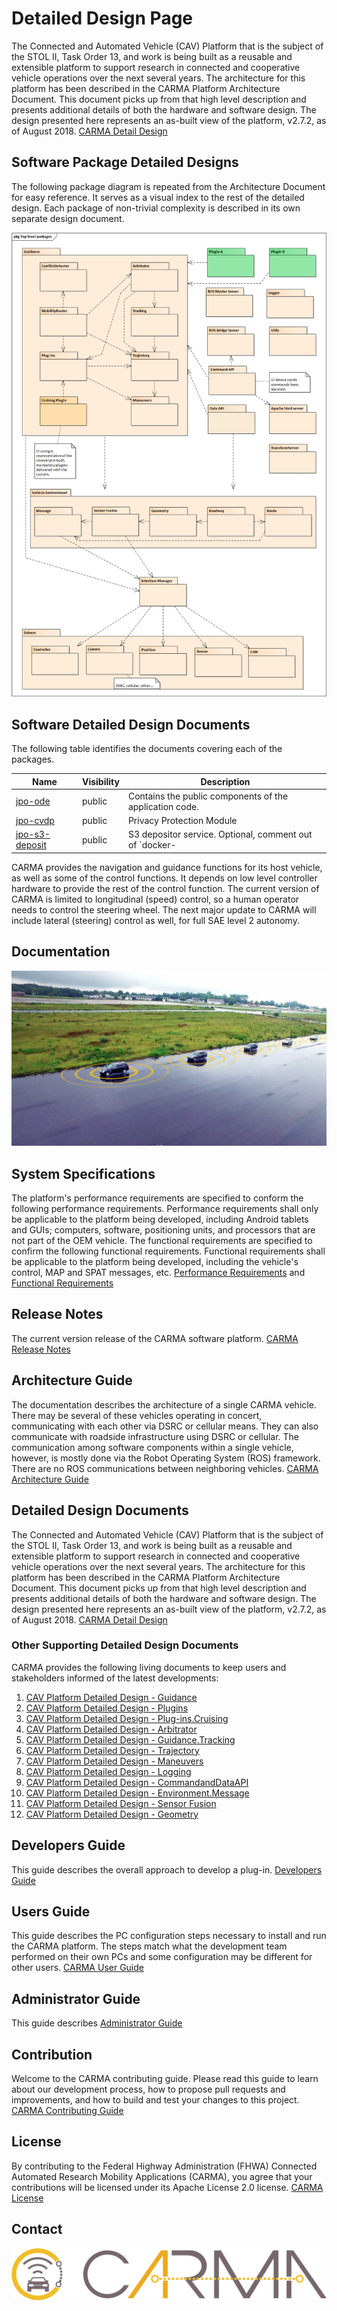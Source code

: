 # Detailed Design Page
The Connected and Automated Vehicle (CAV) Platform that is the subject of the STOL II, Task Order 13, and work is being built as a reusable and extensible platform to support research in connected and cooperative vehicle operations over the next several years. The architecture for this platform has been described in the CARMA Platform Architecture Document. This document picks up from that high level description and presents additional details of both the hardware and software design. The design presented here represents an as-built view of the platform, v2.7.2, as of August 2018. [CARMA Detail Design](https://usdot-carma.atlassian.net/wiki/spaces/CAR/pages/23330913/CARMA+Project+Documentation?preview=/23330913/29589570/CAV%20Platform%20Detailed%20Design.docx)

## Software Package Detailed Designs
The following package diagram is repeated from the Architecture Document for easy reference. It serves as a visual index to the rest of the detailed design. Each package of non-trivial complexity is described in its own separate design document.

![CARMA Arch](docs/image/Software_Designs.png)

## Software Detailed Design Documents
The following table identifies the documents covering each of the packages.  

|Name|Visibility|Description|
|----|----------|-----------|
|[jpo-ode](https://github.com/usdot-jpo-ode/jpo-ode)|public|Contains the public components of the application code.|
|[jpo-cvdp](https://github.com/usdot-jpo-ode/jpo-cvdp)|public|Privacy Protection Module|
|[jpo-s3-deposit](https://github.com/usdot-jpo-ode/jpo-s3-deposit)|public|S3 depositor service. Optional, comment out of `docker-|

CARMA provides the navigation and guidance functions for its host vehicle, as well as some of the control functions.  It depends on low level controller hardware to provide the rest of the control function.  The current version of CARMA is limited to longitudinal (speed) control, so a human operator needs to control the steering wheel.  The next major update to CARMA will include lateral (steering) control as well, for full SAE level 2 autonomy.

## Documentation

![CARMA Demo](docs/image/CARMA2_Platooning_from_Office.jpg)

## System Specifications
The platform's performance requirements are specified to conform the following performance requirements. Performance requirements shall only be applicable to the platform being developed, including Android tablets and GUIs; computers, software, positioning units, and processors that are not part of the OEM vehicle. The functional requirements are specified to confirm the following functional requirements.  Functional requirements shall be applicable to the platform being developed, including the vehicle's control, MAP and SPAT messages, etc.
[Performance Requirements](https://usdot-carma.atlassian.net/wiki/spaces/CAR/pages/11304971/CARMA2+Draft+Performance+Requirements) and 
[Functional Requirements](https://usdot-carma.atlassian.net/wiki/spaces/CAR/pages/7864327/CARMA2+Functional+Requirements)

## Release Notes
The current version release of the CARMA software platform. [CARMA Release Notes](<docs/Release_notes.md>)

## Architecture Guide
The documentation describes the architecture of a single CARMA vehicle.  There may be several of these vehicles operating in concert, communicating with each other via DSRC or cellular means.  They can also communicate with roadside infrastructure using DSRC or cellular.  The communication among software components within a single vehicle, however, is mostly done via the Robot Operating System (ROS) framework.  There are no ROS communications between neighboring vehicles. [CARMA Architecture Guide](https://usdot-carma.atlassian.net/wiki/spaces/CAR/pages/23330913/CARMA+Project+Documentation?preview=/23330913/29589549/CAMAR%20Platform%20Architecture.docx)

## Detailed Design Documents
The Connected and Automated Vehicle (CAV) Platform that is the subject of the STOL II, Task Order 13, and work is being built as a reusable and extensible platform to support research in connected and cooperative vehicle operations over the next several years. The architecture for this platform has been described in the CARMA Platform Architecture Document. This document picks up from that high level description and presents additional details of both the hardware and software design. The design presented here represents an as-built view of the platform, v2.7.2, as of August 2018. [CARMA Detail Design](https://usdot-carma.atlassian.net/wiki/spaces/CAR/pages/23330913/CARMA+Project+Documentation?preview=/23330913/29589570/CAV%20Platform%20Detailed%20Design.docx)

### Other Supporting Detailed Design Documents 
CARMA provides the following living documents to keep users and stakeholders informed of the latest developments:
1. [CAV Platform Detailed Design - Guidance](docs/JPO%20ODE%20Architecture.docx)
2. [CAV Platform Detailed Design - Plugins](docs/JPO_ODE_UserGuide.docx)
3. [CAV Platform Detailed Design - Plug-ins.Cruising](docs/ODE_Output_Schema_Reference.docx)
4. [CAV Platform Detailed Design - Arbitrator](https://usdot-jpo-ode.github.io/)
5. [CAV Platform Detailed Design - Guidance.Tracking](https://github.com/usdot-jpo-ode/jpo-ode/wiki/JPO-ODE-QA-Documents)
6. [CAV Platform Detailed Design - Trajectory](https://github.com/usdot-jpo-ode/jpo-ode/wiki/JPO-ODE-QA-Documents)
7. [CAV Platform Detailed Design - Maneuvers](https://github.com/usdot-jpo-ode/jpo-ode/wiki/JPO-ODE-QA-Documents)
8. [CAV Platform Detailed Design - Logging](https://github.com/usdot-jpo-ode/jpo-ode/wiki/JPO-ODE-QA-Documents)
9. [CAV Platform Detailed Design - CommandandDataAPI](https://github.com/usdot-jpo-ode/jpo-ode/wiki/JPO-ODE-QA-Documents)
10. [CAV Platform Detailed Design - Environment.Message](https://github.com/usdot-jpo-ode/jpo-ode/wiki/JPO-ODE-QA-Documents)
11. [CAV Platform Detailed Design - Sensor Fusion](https://github.com/usdot-jpo-ode/jpo-ode/wiki/JPO-ODE-QA-Documents)
12. [CAV Platform Detailed Design - Geometry](https://github.com/usdot-jpo-ode/jpo-ode/wiki/JPO-ODE-QA-Documents)

## Developers Guide 
This guide describes the overall approach to develop a plug-in. [Developers Guide](https://usdot-carma.atlassian.net/wiki/spaces/CAR/pages/23330913/CARMA+Project+Documentation?preview=/23330913/29556796/CARMA%202.7%20Developers%20Guide.docx)

## Users Guide
This guide describes the PC configuration steps necessary to install and run the CARMA platform. The steps match what the development team performed on their own PCs and some configuration may be different for other users. [CARMA User Guide](https://usdot-carma.atlassian.net/wiki/spaces/CAR/pages/23330913/CARMA+Project+Documentation?preview=/23330913/29392940/CARMA%202.7%20USER%20GUIDE.docx)

## Administrator Guide
This guide describes [Administrator Guide](https://usdot-carma.atlassian.net/wiki/spaces/CAR/pages/23330913/CARMA+Project+Documentation?preview=/23330913/29392940/CARMA%202.7%20USER%20GUIDE.docx)


## Contribution
Welcome to the CARMA contributing guide. Please read this guide to learn about our development process, how to propose pull requests and improvements, and how to build and test your changes to this project. [CARMA Contributing Guide](docs/Contributing.md) 

## License
By contributing to the Federal Highway Administration (FHWA) Connected Automated Research Mobility Applications (CARMA), you agree that your contributions will be licensed under its Apache License 2.0 license. [CARMA License](<docs/License.md>) 

## Contact

![CARMA Image](docs/image/CARMA_icon.png)











